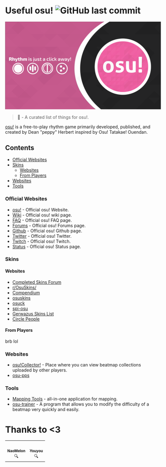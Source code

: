 # Useful osu! ![GitHub last commit](https://img.shields.io/github/last-commit/CarbonUwU/Useful-osu?color=ff69b4&label=last%20updated)

<img src="header.png" width="1920" />

> 📑 - A curated list of things for osu!.

[osu!](https://osu.ppy.sh/) is a free-to-play rhythm game primarily developed, published, and created by Dean "peppy" Herbert inspired by Osu! Tatakae! Ouendan.

## Contents

- [Official Websites](#official-websites)
- [Skins](#skins)
  - [Websites](#websites)
  - [From Players](#from-players)
- [Websites](#websites)
- [Tools](#tools)

### Official Websites

- [osu!](https://osu.ppy.sh/) - Official osu! Website.
- [Wiki](https://osu.ppy.sh/wiki/en/Main_Page) - Official osu! wiki page.
- [FAQ](https://osu.ppy.sh/wiki/en/FAQ) - Official osu! FAQ page.
- [Forums](https://osu.ppy.sh/community/forums) - Official osu! Forums page.
- [Github](https://github.com/ppy/osu) - Official osu! Github page.
- [Twitter](https://twitter.com/osugame) - Official osu! Twitter.
- [Twitch](https://www.twitch.tv/osulive) - Official osu! Twitch.
- [Status](https://status.ppy.sh/) - Official osu! Status page.

### Skins

#### Websites

- [Completed Skins Forum](https://osu.ppy.sh/community/forums/109)
- [r/OsuSkins/](https://www.reddit.com/r/OsuSkins/)
- [Compendium](https://compendium.skinship.xyz/)
- [osuskins](https://osuskins.net/)
- [osuck](https://skins.osuck.net/)
- [spi-osu](https://spi-osu.com/Skins)
- [Gerwazus Skins List](https://github.com/Gerwazus/All-Skins)
- [Circle People](https://circle-people.com/skins/)

#### From Players

brb lol

### Websites

- [osu!Collector!](https://osucollector.com/) - Place where you can view beatmap collections uploaded by other players.
- [osu-pps](https://osu-pps.com/) 

### Tools

- [Mapping Tools](https://mappingtools.github.io/) - all-in-one application for mapping.
- [osu-trainer](https://github.com/FunOrange/osu-trainer) - A program that allows you to modify the difficulty of a beatmap very quickly and easily.

# Thanks to <3

<!-- ALL-CONTRIBUTORS-LIST:START - -->
<!-- prettier-ignore-start -->
<!-- markdownlint-disable -->
<table>
  <tr>
    <td align="center"><a href="https://twitter.com/NaoMeIon"><img src="https://pbs.twimg.com/profile_images/1484220182285406209/ZOtZUFnw_400x400.jpg" width="100px;" alt=""/><br /><sub><b>NaoMelon</b></sub></a><br /><a title="Research">🔍</a></td>
    <td align="center"><a href="https://twitter.com/_Youyoux_"><img src="https://pbs.twimg.com/profile_images/1447669532974362624/WCQkBFI4_400x400.jpg" width="100px;" alt=""/><br /><sub><b>Youyou</b></sub></a><br /><a title="Research">🔍</a></td>
  </tr>
</table>

<!-- markdownlint-restore -->
<!-- prettier-ignore-end -->

<!-- ALL-CONTRIBUTORS-LIST:END -->
